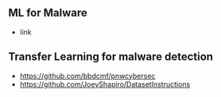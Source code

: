 ## ML for Malware

* link

## Transfer Learning for malware detection

* https://github.com/bbdcmf/pnwcybersec
* https://github.com/JoeyShapiro/DatasetInstructions
